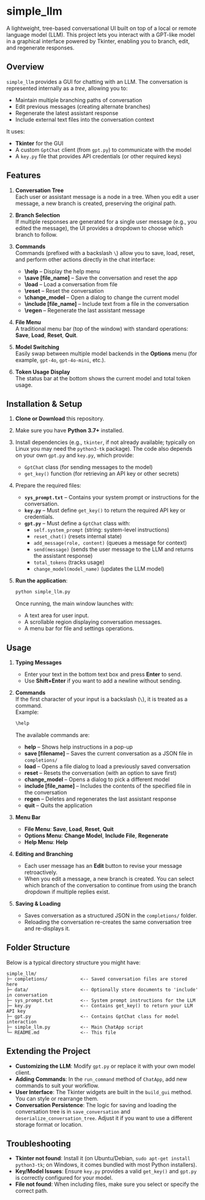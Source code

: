 # simple_llm

A lightweight, tree-based conversational UI built on top of a local or remote language model (LLM). This project lets you interact with a GPT-like model in a graphical interface powered by Tkinter, enabling you to branch, edit, and regenerate responses.

## Overview

`simple_llm` provides a GUI for chatting with an LLM. The conversation is represented internally as a _tree_, allowing you to:

- Maintain multiple branching paths of conversation
- Edit previous messages (creating alternate branches)
- Regenerate the latest assistant response
- Include external text files into the conversation context

It uses:
- **Tkinter** for the GUI
- A custom `GptChat` client (from `gpt.py`) to communicate with the model
- A `key.py` file that provides API credentials (or other required keys)

## Features

1. **Conversation Tree**  
   Each user or assistant message is a node in a tree. When you edit a user message, a new branch is created, preserving the original path.

2. **Branch Selection**  
   If multiple responses are generated for a single user message (e.g., you edited the message), the UI provides a dropdown to choose which branch to follow.

3. **Commands**  
   Commands (prefixed with a backslash `\`) allow you to save, load, reset, and perform other actions directly in the chat interface:
   - **\help** – Display the help menu
   - **\save [file_name]** – Save the conversation and reset the app
   - **\load** – Load a conversation from file
   - **\reset** – Reset the conversation
   - **\change_model** – Open a dialog to change the current model
   - **\include [file_name]** – Include text from a file in the conversation
   - **\regen** – Regenerate the last assistant message

4. **File Menu**  
   A traditional menu bar (top of the window) with standard operations: **Save**, **Load**, **Reset**, **Quit**.

5. **Model Switching**  
   Easily swap between multiple model backends in the **Options** menu (for example, `gpt-4o`, `gpt-4o-mini`, etc.).

6. **Token Usage Display**  
   The status bar at the bottom shows the current model and total token usage.

## Installation & Setup

1. **Clone or Download** this repository.
2. Make sure you have **Python 3.7+** installed.
3. Install dependencies (e.g., `tkinter`, if not already available; typically on Linux you may need the `python3-tk` package). The code also depends on your own `gpt.py` and `key.py`, which provide:
   - `GptChat` class (for sending messages to the model)
   - `get_key()` function (for retrieving an API key or other secrets)

4. Prepare the required files:
   - **`sys_prompt.txt`** – Contains your system prompt or instructions for the conversation.
   - **`key.py`** – Must define `get_key()` to return the required API key or credentials.
   - **`gpt.py`** – Must define a `GptChat` class with:
     - `self.system_prompt` (string: system-level instructions)
     - `reset_chat()` (resets internal state)
     - `add_message(role, content)` (queues a message for context)
     - `send(message)` (sends the user message to the LLM and returns the assistant response)
     - `total_tokens` (tracks usage)
     - `change_model(model_name)` (updates the LLM model)

5. **Run the application**:

   ```bash
   python simple_llm.py
   ```

   Once running, the main window launches with:
   - A text area for user input.
   - A scrollable region displaying conversation messages.
   - A menu bar for file and settings operations.

## Usage

1. **Typing Messages**  
   - Enter your text in the bottom text box and press **Enter** to send.
   - Use **Shift+Enter** if you want to add a newline without sending.

2. **Commands**  
   If the first character of your input is a backslash (`\`), it is treated as a command.  
   Example:  
   ```txt
   \help
   ```
   The available commands are:
   - **help** – Shows help instructions in a pop-up
   - **save [filename]** – Saves the current conversation as a JSON file in `completions/`
   - **load** – Opens a file dialog to load a previously saved conversation
   - **reset** – Resets the conversation (with an option to save first)
   - **change_model** – Opens a dialog to pick a different model
   - **include [file_name]** – Includes the contents of the specified file in the conversation
   - **regen** – Deletes and regenerates the last assistant response
   - **quit** – Quits the application

3. **Menu Bar**  
   - **File Menu**: **Save**, **Load**, **Reset**, **Quit**  
   - **Options Menu**: **Change Model**, **Include File**, **Regenerate**  
   - **Help Menu**: **Help**  

4. **Editing and Branching**  
   - Each user message has an **Edit** button to revise your message retroactively.
   - When you edit a message, a new branch is created. You can select which branch of the conversation to continue from using the branch dropdown if multiple replies exist.

5. **Saving & Loading**  
   - Saves conversation as a structured JSON in the `completions/` folder.
   - Reloading the conversation re-creates the same conversation tree and re-displays it.

## Folder Structure

Below is a typical directory structure you might have:

```
simple_llm/
├─ completions/            <-- Saved conversation files are stored here
├─ data/                   <-- Optionally store documents to 'include' in conversation
├─ sys_prompt.txt          <-- System prompt instructions for the LLM
├─ key.py                  <-- Contains get_key() to return your LLM API key
├─ gpt.py                  <-- Contains GptChat class for model interaction
├─ simple_llm.py           <-- Main ChatApp script
└─ README.md               <-- This file
```

## Extending the Project

- **Customizing the LLM**: Modify `gpt.py` or replace it with your own model client.  
- **Adding Commands**: In the `run_command` method of `ChatApp`, add new commands to suit your workflow.  
- **User Interface**: The Tkinter widgets are built in the `build_gui` method. You can style or rearrange them.  
- **Conversation Persistence**: The logic for saving and loading the conversation tree is in `save_conversation` and `deserialize_conversation_tree`. Adjust it if you want to use a different storage format or location.

## Troubleshooting

- **Tkinter not found**: Install it (on Ubuntu/Debian, `sudo apt-get install python3-tk`; on Windows, it comes bundled with most Python installers).
- **Key/Model Issues**: Ensure `key.py` provides a valid `get_key()` and `gpt.py` is correctly configured for your model.
- **File not found**: When including files, make sure you select or specify the correct path.
